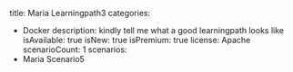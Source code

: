 title: Maria Learningpath3
categories:
  - Docker
description: kindly tell me what a good learningpath looks like
isAvailable: true
isNew: true
isPremium: true
license: Apache
scenarioCount: 1
scenarios: 
 - Maria Scenario5
